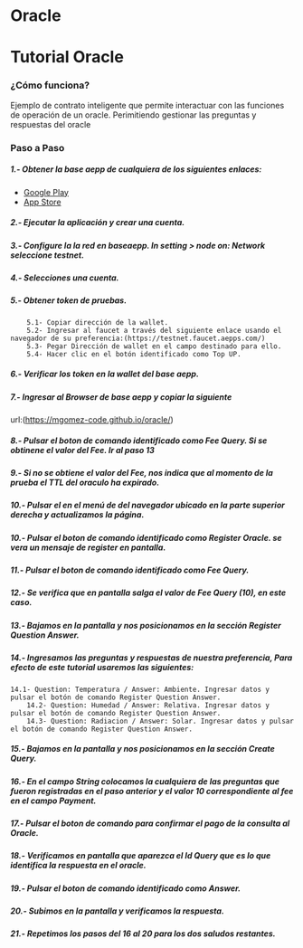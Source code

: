 # Oracle
# Tutorial Oracle
### ¿Cómo funciona?  

Ejemplo de contrato inteligente que permite interactuar con las funciones de operación de un oracle. Perimitiendo gestionar las preguntas y respuestas del oracle

### Paso a Paso
#####  1.- Obtener la base aepp de cualquiera de los siguientes enlaces:
  - [Google Play](https://play.google.com/store/apps/details?id=com.aeternity.base)
  - [App Store](https://apps.apple.com/ru/app/base-%C3%A6pp-wallet/id1458655724)
#####  2.- Ejecutar la aplicación y crear una cuenta.
#####  3.- Configure la la red en baseaepp. In setting > node on: Network seleccione testnet.
#####  4.- Selecciones una cuenta.
#####  5.- Obtener token de pruebas.
        5.1- Copiar dirección de la wallet.
        5.2- Ingresar al faucet a través del siguiente enlace usando el navegador de su preferencia:(https://testnet.faucet.aepps.com/)
        5.3- Pegar Dirección de wallet en el campo destinado para ello.
        5.4- Hacer clic en el botón identificado como Top UP.
#####  6.- Verificar los token en la wallet del base aepp.
#####  7.- Ingresar al Browser de base aepp y copiar la siguiente 
url:(https://mgomez-code.github.io/oracle/)
#####  8.- Pulsar el boton de comando identificado como Fee Query. Si se obtinene el valor del Fee. Ir al paso 13
#####  9.- Si no se obtiene el valor del Fee, nos indica que al momento de la prueba el TTL del oraculo ha expirado.
#####  10.- Pulsar el en el menú de del navegador ubicado en la parte superior derecha y actualizamos la página.
#####  10.- Pulsar el boton de comando identificado como Register Oracle. se vera un mensaje de register en pantalla.
#####  11.- Pulsar el boton de comando identificado como Fee Query.
#####  12.- Se verifica que en pantalla salga el valor de Fee Query (10), en este caso.
#####  13.- Bajamos en la pantalla y nos posicionamos en la sección Register Question Answer.
#####  14.- Ingresamos las preguntas y respuestas de nuestra preferencia, Para efecto de este tutorial usaremos las siguientes:
	14.1- Question: Temperatura / Answer: Ambiente. Ingresar datos y pulsar el botón de comando Register Question Answer. 
        14.2- Question: Humedad / Answer: Relativa. Ingresar datos y pulsar el botón de comando Register Question Answer. 
        14.3- Question: Radiacion / Answer: Solar. Ingresar datos y pulsar el botón de comando Register Question Answer. 
#####  15.- Bajamos en la pantalla y nos posicionamos en la sección Create Query.
#####  16.- En el campo String colocamos la cualquiera de las preguntas que fueron registradas en el paso anterior y el valor 10 correspondiente al fee en el campo Payment.
#####  17.- Pulsar el boton de comando para confirmar el pago de la consulta al Oracle.
#####  18.- Verificamos en pantalla que aparezca el Id Query que es lo que identifica la respuesta en el oracle.
#####  19.- Pulsar el boton de comando identificado como Answer.
#####  20.- Subimos en la pantalla y verificamos la respuesta.
#####  21.- Repetimos los pasos del 16 al 20 para los dos saludos restantes.

